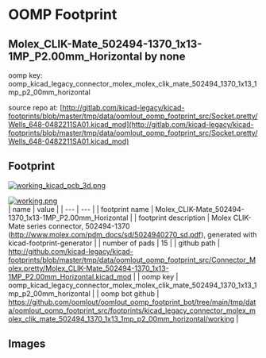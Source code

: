 # OOMP Footprint  
## Molex_CLIK-Mate_502494-1370_1x13-1MP_P2.00mm_Horizontal  by none  
  
oomp key: oomp_kicad_legacy_connector_molex_molex_clik_mate_502494_1370_1x13_1mp_p2_00mm_horizontal  
  
source repo at: [http://gitlab.com/kicad-legacy/kicad-footprints/blob/master/tmp/data/oomlout_oomp_footprint_src/Socket.pretty/Wells_648-0482211SA01.kicad_mod](http://gitlab.com/kicad-legacy/kicad-footprints/blob/master/tmp/data/oomlout_oomp_footprint_src/Socket.pretty/Wells_648-0482211SA01.kicad_mod)  
## Footprint  
  
[![working_kicad_pcb_3d.png](working_kicad_pcb_3d_600.png)](working_kicad_pcb_3d.png)  
  
[![working.png](working_600.png)](working.png)  
| name | value | 
| --- | --- | 
| footprint name | Molex_CLIK-Mate_502494-1370_1x13-1MP_P2.00mm_Horizontal | 
| footprint description | Molex CLIK-Mate series connector, 502494-1370 (http://www.molex.com/pdm_docs/sd/5024940270_sd.pdf), generated with kicad-footprint-generator | 
| number of pads | 15 | 
| github path | http://github.com/kicad-legacy/kicad-footprints/blob/master/tmp/data/oomlout_oomp_footprint_src/Connector_Molex.pretty/Molex_CLIK-Mate_502494-1370_1x13-1MP_P2.00mm_Horizontal.kicad_mod | 
| oomp key | oomp_kicad_legacy_connector_molex_molex_clik_mate_502494_1370_1x13_1mp_p2_00mm_horizontal | 
| oomp bot github | https://github.com/oomlout/oomlout_oomp_footprint_bot/tree/main/tmp/data/oomlout_oomp_footprint_src/footprints/kicad_legacy_connector_molex_molex_clik_mate_502494_1370_1x13_1mp_p2_00mm_horizontal/working | 
## Images  
